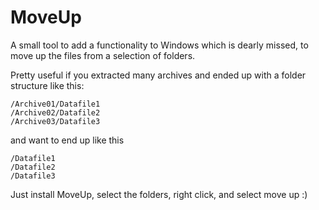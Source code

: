 # MoveUp

A small tool to add a functionality to Windows which is dearly missed,
to move up the files from a selection of folders.

Pretty useful if you extracted many archives and ended up with a folder structure like this:
    
    /Archive01/Datafile1
    /Archive02/Datafile2
    /Archive03/Datafile3

and want to end up like this

    /Datafile1
    /Datafile2
    /Datafile3

Just install MoveUp, select the folders, right click, and select move up :)